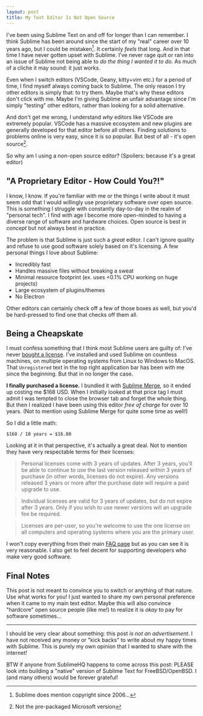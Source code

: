 ```yaml
---
layout: post
title: My Text Editor Is Not Open Source
---
```


I've been using Sublime Text on and off for longer than I can remember. I think Sublime has been around since the start of my "real" career over 10 years ago, but I could be mistaken[^1]. It certainly *feels* that long. And in that time I have never gotten upset with Sublime. I've never rage quit or ran into an issue of Sublime not being able to *do the thing I wanted it to do*. As much of a cliche it may sound: it just works.

Even when I switch editors (VSCode, Geany, kitty+vim etc.) for a period of time, I find myself always coming back to Sublime. The only reason I try other editors is simply that: to try them. Maybe that's why these editors don't click with me. Maybe I'm giving Sublime an unfair advantage since I'm simply "testing" other editors, rather than looking for a solid alternative.

And don't get me wrong, I understand *why* editors like VSCode are extremely popular. VSCode has a massive ecosystem and new plugins are generally developed for that editor before all others. Finding solutions to problems online is very easy, since it is so popular. But best of all - it's open source[^2].

So why am I using a *non*-open source editor? (Spoilers: because it's a great editor)

## "A Proprietary Editor - How Could You?!"

I know, I know. If you're familiar with me or the things I write about it must seem odd that I would willingly use proprietary software over open source. This is something I struggle with constantly day-to-day in the realm of "personal tech". I find with age I become more open-minded to having a diverse range of software and hardware choices. Open source is best in *concept* but not always best in practice.

The problem is that Sublime is just such a *great* editor. I can't ignore quality and refuse to use good software solely based on it's licensing. A few personal things I love about Sublime:

- Incredibly fast
- Handles massive files without breaking a sweat
- Minimal resource footprint (ex. uses <0.1% CPU working on huge projects)
- Large ecosystem of plugins/themes
- No Electron

Other editors can certainly check off a few of those boxes as well, but you'd be hard-pressed to find one that checks off them all.

## Being a Cheapskate

I must confess something that I think most Sublime users are guilty of: I've never [bought a license](https://www.sublimehq.com/store/text). I've installed and used Sublime on countless machines, on multiple operating systems from Linux to Windows to MacOS. That `Unregistered` text in the top right application bar has been with me since the beginning. But that in no longer the case.

**I finally purchased a license.** I bundled it with [Sublime Merge](https://www.sublimemerge.com/), so it ended up costing me $168 USD. When I initially looked at that price tag I must admit I was tempted to close the browser tab and forget the whole thing. But then I realized I have been using this editor *free of charge* for over 10 years. (Not to mention using Sublime Merge for quite some time as well!)

So I did a little math:

    $168 / 10 years = $16.80

Looking at it in that perspective, it's actually a great deal. Not to mention they have very respectable terms for their licenses:

> Personal licenses come with 3 years of updates. After 3 years, you'll be able to continue to use the last version released within 3 years of purchase (in other words, licenses do not expire). Any versions released 3 years or more after the purchase date will require a paid upgrade to use.

> Individual licenses are valid for 3 years of updates, but do not expire after 3 years. Only if you wish to use newer versions will an upgrade fee be required. 

> Licenses are per-user, so you're welcome to use the one license on all computers and operating systems where you are the primary user.

I won't copy everything from their main [FAQ page](https://www.sublimehq.com/sales_faq) but as you can see it is very reasonable. I also get to feel decent for supporting developers who make very good software.

## Final Notes

This post is not meant to convince you to switch or anything of that nature. Use what works for you! I just wanted to share my own personal preference when it came to my main text editor. Maybe this will also convince "hardcore" open source people (like me!) to realize it is *okay* to pay for software sometimes...

---

I should be very clear about something: this post *is not an advertisement*. I have not received any money or "kick backs" to write about my happy times with Sublime. This is purely my own opinion that I wanted to share with the internet!

BTW if anyone from SublimeHQ happens to come across this post: PLEASE look into building a "native" version of Sublime Text for FreeBSD/OpenBSD. I (and many others) would be forever grateful!

[^1]: Sublime does mention copyright since 2006...

[^2]: Not the pre-packaged Microsoft version
